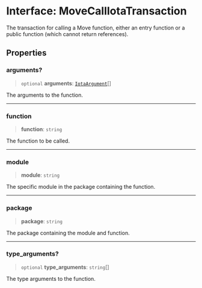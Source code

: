 # Interface: MoveCallIotaTransaction

The transaction for calling a Move function, either an entry function or a public function (which
cannot return references).

## Properties

### arguments?

> `optional` **arguments**: [`IotaArgument`](../type-aliases/IotaArgument.md)[]

The arguments to the function.

***

### function

> **function**: `string`

The function to be called.

***

### module

> **module**: `string`

The specific module in the package containing the function.

***

### package

> **package**: `string`

The package containing the module and function.

***

### type\_arguments?

> `optional` **type\_arguments**: `string`[]

The type arguments to the function.
